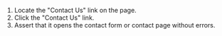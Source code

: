 1. Locate the "Contact Us" link on the page.
2. Click the "Contact Us" link.
3. Assert that it opens the contact form or contact page without errors.